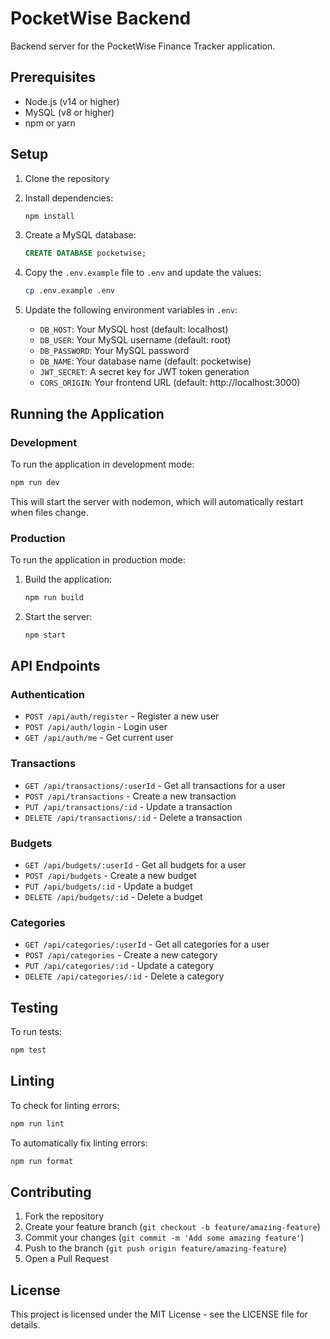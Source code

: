 # PocketWise Backend

Backend server for the PocketWise Finance Tracker application.

## Prerequisites

- Node.js (v14 or higher)
- MySQL (v8 or higher)
- npm or yarn

## Setup

1. Clone the repository
2. Install dependencies:
   ```bash
   npm install
   ```

3. Create a MySQL database:
   ```sql
   CREATE DATABASE pocketwise;
   ```

4. Copy the `.env.example` file to `.env` and update the values:
   ```bash
   cp .env.example .env
   ```

5. Update the following environment variables in `.env`:
   - `DB_HOST`: Your MySQL host (default: localhost)
   - `DB_USER`: Your MySQL username (default: root)
   - `DB_PASSWORD`: Your MySQL password
   - `DB_NAME`: Your database name (default: pocketwise)
   - `JWT_SECRET`: A secret key for JWT token generation
   - `CORS_ORIGIN`: Your frontend URL (default: http://localhost:3000)

## Running the Application

### Development

To run the application in development mode:

```bash
npm run dev
```

This will start the server with nodemon, which will automatically restart when files change.

### Production

To run the application in production mode:

1. Build the application:
   ```bash
   npm run build
   ```

2. Start the server:
   ```bash
   npm start
   ```

## API Endpoints

### Authentication

- `POST /api/auth/register` - Register a new user
- `POST /api/auth/login` - Login user
- `GET /api/auth/me` - Get current user

### Transactions

- `GET /api/transactions/:userId` - Get all transactions for a user
- `POST /api/transactions` - Create a new transaction
- `PUT /api/transactions/:id` - Update a transaction
- `DELETE /api/transactions/:id` - Delete a transaction

### Budgets

- `GET /api/budgets/:userId` - Get all budgets for a user
- `POST /api/budgets` - Create a new budget
- `PUT /api/budgets/:id` - Update a budget
- `DELETE /api/budgets/:id` - Delete a budget

### Categories

- `GET /api/categories/:userId` - Get all categories for a user
- `POST /api/categories` - Create a new category
- `PUT /api/categories/:id` - Update a category
- `DELETE /api/categories/:id` - Delete a category

## Testing

To run tests:

```bash
npm test
```

## Linting

To check for linting errors:

```bash
npm run lint
```

To automatically fix linting errors:

```bash
npm run format
```

## Contributing

1. Fork the repository
2. Create your feature branch (`git checkout -b feature/amazing-feature`)
3. Commit your changes (`git commit -m 'Add some amazing feature'`)
4. Push to the branch (`git push origin feature/amazing-feature`)
5. Open a Pull Request

## License

This project is licensed under the MIT License - see the LICENSE file for details. 